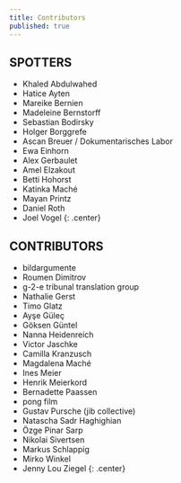 ```yaml
---
title: Contributors
published: true
---
```



## SPOTTERS   
   
- Khaled Abdulwahed  
- Hatice Ayten  
- Mareike Bernien  
- Madeleine Bernstorff   
- Sebastian Bodirsky  
- Holger Borggrefe  
- Ascan Breuer / Dokumentarisches Labor  
- Ewa Einhorn  
- Alex Gerbaulet  
- Amel Elzakout  
- Betti Hohorst  
- Katinka Maché  
- Mayan Printz  
- Daniel Roth  
- Joel Vogel
{: .center}   
   
## CONTRIBUTORS
   
- bildargumente  
- Roumen Dimitrov  
- g-2-e tribunal translation group  
- Nathalie Gerst  
- Timo Glatz  
- Ayşe Güleç  
- Göksen Güntel 
- Nanna Heidenreich  
- Victor Jaschke  
- Camilla Kranzusch   
- Magdalena Maché  
- Ines Meier  
- Henrik Meierkord  
- Bernadette Paassen   
- pong film   
- Gustav Pursche (jib collective)  
- Natascha Sadr Haghighian  
- Özge Pinar Sarp  
- Nikolai Sivertsen  
- Markus Schlappig  
- Mirko Winkel  
- Jenny Lou Ziegel
{: .center}

